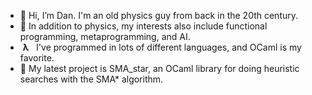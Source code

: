 - 🌌 Hi, I’m Dan. I'm an old physics guy from back in the 20th century.
- 👀 In addition to physics, my interests also include functional programming, metaprogramming, and AI.
- &nbsp;**λ** &nbsp; I've programmed in lots of different languages, and OCaml is my favorite.
- 🌟 My latest project is SMA_star, an OCaml library for doing heuristic searches with the SMA* algorithm.
<!---
 - 💞️ I’m looking to collaborate remotely on projects involving OCaml. 
--->

<!---
Drakken/Drakken is a ✨ special ✨ repository because its `README.md` (this file) appears on your GitHub profile.
You can click the Preview link to take a look at your changes.
--->
